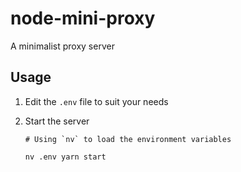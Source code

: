 # node-mini-proxy

A minimalist proxy server

## Usage

1. Edit the `.env` file to suit your needs

2. Start the server

    ```shell
    # Using `nv` to load the environment variables

    nv .env yarn start
    ```
